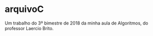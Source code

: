 # arquivoC
Um trabalho do 3º bimestre de 2018 da minha aula de Algoritmos, do professor Laercio Brito. 

